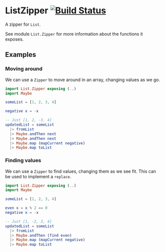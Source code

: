 # ListZipper [![Build Status](https://travis-ci.org/wernerdegroot/listzipper.svg?branch=master)](https://travis-ci.org/wernerdegroot/listzipper)

A zipper for `List`.

See module `List.Zipper` for more information about the functions it exposes.

## Examples

### Moving around

We can use a `Zipper` to move around in an array, changing values as we go.

```elm
import List.Zipper exposing (..)
import Maybe

someList = [1, 2, 3, 4]

negative x = -x

-- Just [1, 2, -3, 4]
updatedList = someList
  |> fromList
  |> Maybe.andThen next
  |> Maybe.andThen next
  |> Maybe.map (mapCurrent negative)
  |> Maybe.map toList
```

### Finding values

We can use a `Zipper` to find values, changing them as we see fit. This can be used to implement a `replace`.

```elm
import List.Zipper exposing (..)
import Maybe

someList = [1, 2, 3, 4]

even x = x % 2 == 0
negative x = -x

-- Just [1, -2, 3, 4]
updatedList = someList
  |> fromList
  |> Maybe.andThen (find even)
  |> Maybe.map (mapCurrent negative)
  |> Maybe.map toList

```